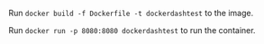 Run `docker build -f Dockerfile -t dockerdashtest` to the image.

Run `docker run -p 8080:8080 dockerdashtest` to run the container.